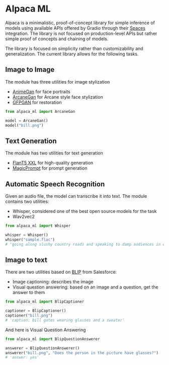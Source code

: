 # Alpaca ML

Alpaca is a minimalistic, proof-of-concept library for simple inference of models using available APIs offered by Gradio through their [Spaces](https://huggingface.co/spaces) integration. The library is not focused on production-level APIs but rather simple proof of concepts and chaining of models.

The library is focused on simplicity rather than customizability and generalization. The current library allows for the following tasks.

## Image to Image

The module has three utilities for image stylization

* [AnimeGan](https://huggingface.co/spaces/akhaliq/AnimeGANv2) for face portraits
* [ArcaneGan](https://huggingface.co/spaces/akhaliq/ArcaneGAN) for Arcane style face stylization
* [GFPGAN](https://huggingface.co/spaces/Xintao/GFPGAN) for restoration

```python
from alpaca_ml import ArcaneGan

model = ArcaneGan()
model("bill.png")
```

## Text Generation

The module has two utilities for text generation

* [FlanT5 XXL](https://huggingface.co/spaces/osanseviero/i-like-flan) for high-quality generation
* [MagicPrompt](https://huggingface.co/spaces/Gustavosta/MagicPrompt-Stable-Diffusion) for prompt generation

## Automatic Speech Recognition

Given an audio file, the model can transcribe it into text. The module contains two utilities:

* Whisper, considered one of the best open source models for the task
* Wav2vec2

```python
from alpaca_ml import Whisper

whisper = Whisper()
whisper("sample.flac")
# "going along slushy country roads and speaking to damp audiences in drafty school rooms day after day for a fortnight. He'll have to put in an appearance at some place of worship on Sunday morning, and he can come to us immediately afterwards."
```

## Image to text

There are two utilities based on [BLIP](https://huggingface.co/spaces/Salesforce/BLIP) from Salesforce:

* Image captioning: describes the image
* Visual question answering: based on an image and a question, get the answer to them

```python
from alpaca_ml import BlipCaptioner

captioner = BlipCaptioner()
captioner("bill.png")
# 'caption: bill gates wearing glasses and a sweater'
```

And here is Visual Question Answering

```python
from alpaca_ml import BlipQuestionAnswerer

answerer = BlipQuestionAnswerer()
answerer("bill.png", "Does the person in the picture have glasses?")
# 'answer: yes'
```